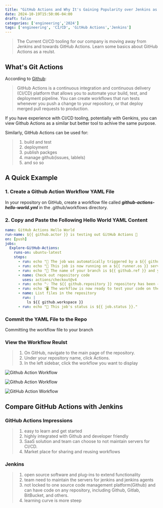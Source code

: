 ```yaml
---
title: "GitHub Actions and Why It's Gaining Popularity over Jenkins as Default CI/CD Tool "
date: 2024-10-19T15:50:06-04:00
draft: false
categories: ['engineering','2024']
tags: ['engineering', 'CI/CD', 'GitHub Actions','Jenkins']
---
```


> The Current CI/CD tooling for our company is moving away from Jenkins and towards GitHub Actions. Learn some basics about GitHub Actions as a reulst.

## What's Git Actions

According to [Github](https://docs.github.com/en/actions/writing-workflows/quickstart):
>GitHub Actions is a continuous integration and continuous delivery (CI/CD) platform that allows you to automate your build, test, and deployment pipeline. You can create workflows that run tests whenever you push a change to your repository, or that deploy merged pull requests to production.

If you have experience with CI/CD tooling, potentially with Genkins, you can view Github Actions as a similar but better tool to achive the same purpose.

Similarly,  GitHub Actions can be used for:
>
> 1. build and test
> 2. deployment
> 3. publish packges
> 4. manage github(issues, lablels)
> 5. and so so

## A Quick Example

### 1. Create a Github Action Workflow YAML File

In your repository on GitHub, create a workflow file called ***github-actions-hello-world.yml*** in the .github/workflows directory.

### 2. Copy and Paste the Following Hello World YAML Content

```YAML
name: GitHub Actions Hello World
run-name: ${{ github.actor }} is testing out GitHub Actions 🚀
on: [push]
jobs:
  Explore-GitHub-Actions:
    runs-on: ubuntu-latest
    steps:
      - run: echo "🎉 The job was automatically triggered by a ${{ github.event_name }} event."
      - run: echo "🐧 This job is now running on a ${{ runner.os }} server hosted by GitHub!"
      - run: echo "🔎 The name of your branch is ${{ github.ref }} and your repository is ${{ github.repository }}."
      - name: Check out repository code
        uses: actions/checkout@v4
      - run: echo "💡 The ${{ github.repository }} repository has been cloned to the runner."
      - run: echo "🖥️ The workflow is now ready to test your code on the runner."
      - name: List files in the repository
        run: |
          ls ${{ github.workspace }}
      - run: echo "🍏 This job's status is ${{ job.status }}."

```

### Commit the YAML File to the Repo

Committing the workflow file to your branch

### View the Workflow Reulst

>
> 1. On GitHub, navigate to the main page of the repository.
> 2. Under your repository name, click  Actions.
> 3. In the left sidebar, click the workflow you want to display

![Github Action Workflow](/engr/githubactions/github_action_workflows.png "Workflows")

![Github Action Workflow](/engr/githubactions/workflow_runs.png "Workflow Runs")

![GitHub Action Workflow](/engr/githubactions/workflow_run_logs.png "Run Logs")

## Compare GitHub Actions with Jenkins

### GitHub Actions Impressions
>
> 1. easy to learn and get started
> 2. highly integrated with Github and developer friendly
> 3. SaaS solution and team can choose to not maintain servers for CI/CD.
> 4. Market place for sharing and reusing workflows

### Jenkins
>
> 1. open source software and plug-ins to extend functionality
> 2. team need to maintain the servers for jenkins and jenkins agents
> 3. not locked to one source code management platform(Github) and can have code on any repository, including Github, Gitlab, BitBucket, and others.
> 4. learning curve is more steep
